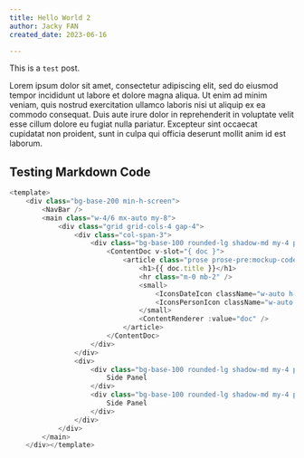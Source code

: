 ```yaml
---
title: Hello World 2
author: Jacky FAN
created_date: 2023-06-16

---
```


This is a `test` post.


Lorem ipsum dolor sit amet, consectetur adipiscing elit, sed do eiusmod tempor incididunt ut labore et dolore magna aliqua. Ut enim ad minim veniam, quis nostrud exercitation ullamco laboris nisi ut aliquip ex ea commodo consequat. Duis aute irure dolor in reprehenderit in voluptate velit esse cillum dolore eu fugiat nulla pariatur. Excepteur sint occaecat cupidatat non proident, sunt in culpa qui officia deserunt mollit anim id est laborum.

## Testing Markdown Code

```Javascript
<template>
    <div class="bg-base-200 min-h-screen">
        <NavBar />
        <main class="w-4/6 mx-auto my-8">
            <div class="grid grid-cols-4 gap-4">
                <div class="col-span-3">
                    <div class="bg-base-100 rounded-lg shadow-md my-4 px-8 py-12 w-full">
                        <ContentDoc v-slot="{ doc }">
                            <article class="prose prose-pre:mockup-code pl-4 w-full">
                                <h1>{{ doc.title }}</h1>
                                <hr class="m-0 mb-2" />
                                <small>
                                    <IconsDateIcon className="w-auto h-[1rem] mb-1 mr-1 inline" />{{ new Date(doc.created_date).toDateString() }} | 
                                    <IconsPersonIcon className="w-auto h-[1rem] mb-1 mr-1 inline" />{{ doc.author }}
                                </small>
                                <ContentRenderer :value="doc" />
                            </article>
                        </ContentDoc>
                    </div>
                </div>
                <div>
                    <div class="bg-base-100 rounded-lg shadow-md my-4 px-8 py-12">
                        Side Panel
                    </div>
                    <div class="bg-base-100 rounded-lg shadow-md my-4 px-8 py-12">
                        Side Panel
                    </div>
                </div>
            </div>
        </main>
    </div></template>
```